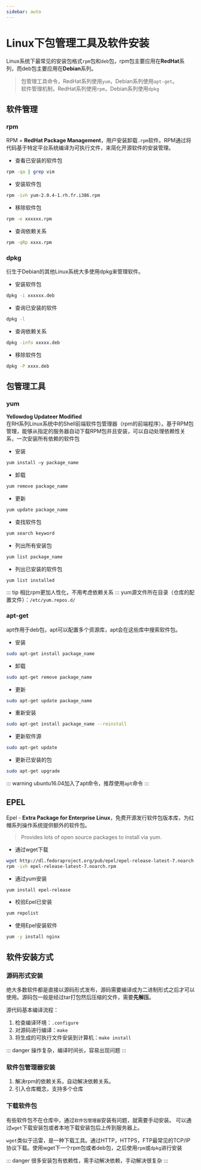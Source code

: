 ```yaml
---
sidebar: auto
---
```


# Linux下包管理工具及软件安装

Linux系统下最常见的安装包格式`rpm`包和`deb`包，rpm包主要应用在**RedHat**系列，而deb包主要应用在**Debian**系列。  
> 包管理工具命令，RedHat系列使用`yum`，Debian系列使用`apt-get`。  
> 软件管理机制，RedHat系列使用`rpm`，Debian系列使用`dpkg`

## 软件管理
### rpm
RPM = **RedHat Package Management**，用户安装卸载`.rpm`软件。RPM通过将代码基于特定平台系统编译为可执行文件，来简化开源软件的安装管理。  

- 查看已安装的软件包
```sh
rpm -qa | grep vim
```
- 安装软件包
```sh
rpm -ivh yum-2.0.4-1.rh.fr.i386.rpm
```
- 移除软件包
```sh
rpm -e xxxxxx.rpm
```
- 查询依赖关系
```sh
rpm -qRp xxxx.rpm
```
### dpkg
衍生于Debian的其他Linux系统大多使用dpkg来管理软件。

- 安装软件包
```sh
dpkg -i xxxxxx.deb
```
- 查询已安装的软件
```sh
dpkg -l
```
- 查询依赖关系
```sh
dpkg -info xxxxx.deb
```
- 移除软件包
```sh
dpkg -P xxxx.deb
```

## 包管理工具

### yum
**Yellowdog Updateer Modified**  
在RH系列Linux系统中的Shell前端软件包管理器（rpm的前端程序）。基于RPM包管理，能够从指定的服务器自动下载RPM包并且安装，可以自动处理依赖性关系，一次安装所有依赖的软件包

- 安装
```sh
yum install –y package_name
```
- 卸载
```sh
yum remove package_name
```
- 更新
```sh
yum update package_name
```
- 查找软件包
```sh
yum search keyword
```
- 列出所有安装包
```sh
yum list package_name
```
- 列出已安装的软件包
```sh
yum list installed
```
::: tip
相比rpm更加人性化，不用考虑依赖关系
:::
yum源文件所在目录（仓库的配置文件）：`/etc/yum.repos.d/`

### apt-get
apt作用于deb包，apt可以配置多个资源库，apt会在这些库中搜索软件包。

- 安装
```sh
sudo apt-get install package_name  
```
- 卸载
```sh
sudo apt-get remove package_name
```  
- 更新
```sh
sudo apt-get update package_name  
```
- 重新安装
```sh
sudo apt-get install package_name --reinstall  
```
- 更新软件源
```sh
sudo apt-get update
```
- 更新已安装的包
```sh
sudo apt-get upgrade
```  

::: warning
ubuntu16.04加入了apt命令，推荐使用`apt`命令
:::


## EPEL
Epel - **Extra Package for Enterprise Linux**，免费开源发行软件包版本库，为红帽系列操作系统提供额外的软件包。

> Provides lots of open source packages to install via yum.

* 通过wget下载
```sh
wget http://dl.fedoraproject.org/pub/epel/epel-release-latest-7.noarch.rpm
rpm -ivh epel-release-latest-7.noarch.rpm
```
* 通过yum安装
```sh
yum install epel-release
```
* 校验Epel已安装
```sh
yum repolist
```
* 使用Epel安装软件
```sh
yum -y install nginx
```

## 软件安装方式

### 源码形式安装

绝大多数软件都是直接以源码形式发布，源码需要编译成为二进制形式之后才可以使用。源码包一般是经过tar打包然后压缩的文件，需要**先解压**。

源代码基本编译流程：
1. 检查编译环境：`.configure`
2. 对源码进行编译：`make`
3. 将生成的可执行文件安装到计算机：`make install`

::: danger
操作复杂，编译时间长，容易出现问题
:::

### 软件包管理器安装

1. 解决rpm的依赖关系，自动解决依赖关系。
2. 引入仓库概念，支持多个仓库

### 下载软件包

有些软件包不在仓库中，通过`软件包管理器`安装有问题，就需要手动安装。
可以通过`wget`下载安装包或者本地下载安装包后上传到服务器上。  

`wget`类似于迅雷，是一种下载工具。通过HTTP，HTTPS，FTP最常见的TCP/IP协议下载。使用wget下一个rpm包或者deb包，之后使用`rpm`或`dpkg`进行安装

::: danger
很多安装包有依赖性，需手动解决依赖，手动解决很复杂
:::
